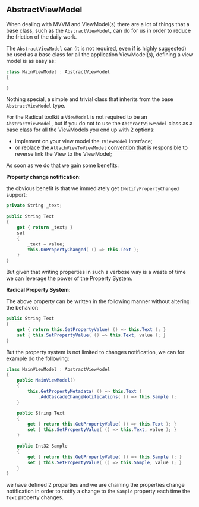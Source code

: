 ## AbstractViewModel

When dealing with MVVM and ViewModel(s) there are a lot of things that a base class, such as the `AbstractViewModel`, can do for us in order to reduce the friction of the daily work.

The `AbstractViewModel` can (it is not required, even if is highly suggested) be used as a base class for all the application ViewModel(s), defining a view model is as easy as:

```csharp
class MainViewModel : AbstractViewModel
{

}
```

Nothing special, a simple and trivial class that inherits from the base `AbstractViewModel` type.

For the Radical toolkit a `ViewModel` is not required to be an `AbstractViewModel`, but if you do not to use the `AbstractViewModel` class as a base class for all the ViewModels you end up with 2 options:

* implement on your view model the `IViewModel` interface;
* or replace the `AttachViewToViewModel` [convention](runtime-conventions.md) that is responsible to reverse link the View to the ViewModel;

As soon as we do that we gain some benefits:

**Property change notification**:

the obvious benefit is that we immediately get `INotifyPropertyChanged` support:

```csharp
private String _text;

public String Text
{
    get { return _text; }
    set 
    {
        _text = value;
        this.OnPropertyChanged( () => this.Text );
    }
}
```

But given that writing properties in such a verbose way is a waste of time we can leverage the power of the Property System.

**Radical Property System**:

The above property can be written in the following manner without altering the behavior:

```csharp
public String Text
{
    get { return this.GetPropertyValue( () => this.Text ); }
    set { this.SetPropertyValue( () => this.Text, value ); }
}
```

But the property system is not limited to changes notification, we can for example do the following:

```csharp
class MainViewModel : AbstractViewModel
{
    public MainViewModel()
    {
        this.GetPropertyMetadata( () => this.Text )
            .AddCascadeChangeNotifications( () => this.Sample );
    }

    public String Text
    {
        get { return this.GetPropertyValue( () => this.Text ); }
        set { this.SetPropertyValue( () => this.Text, value ); }
    }

    public Int32 Sample
    {
        get { return this.GetPropertyValue( () => this.Sample ); }
        set { this.SetPropertyValue( () => this.Sample, value ); }
    }
}
```

we have defined 2 properties and we are chaining the properties change notification in order to notify a change to the `Sample` property each time the `Text` property changes.  